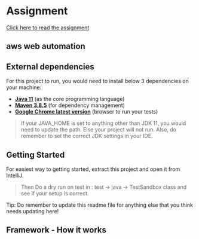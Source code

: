 # Assignment

[Click here to read the assignment](./docs/assignment.md)

## aws web automation


## External dependencies

For this project to run, you would need to install below 3 dependencies on your machine:

- **[Java 11](https://openjdk.java.net/projects/jdk/11/)** (as the core programming language)
- **[Maven 3.8.5](https://maven.apache.org/download.cgi)** (for dependency management)
- **[Google Chrome latest version](https://www.google.com/chrome/?brand=CHBD&gclid=Cj0KCQjwr-SSBhC9ARIsANhzu15P0PA-n9Zp4NpxKaOHVGtBD1TZQH0HlQQE6hUfsOFAU1nf-Rzdlf4aAoTJEALw_wcB&gclsrc=aw.ds)** (browser to run your tests)

> If your JAVA_HOME is set to anything other than JDK 11, you would need to update the path. Else your project
> will not run. Also, do remember to set the correct JDK settings in your IDE.

## Getting Started

For easiest way to getting started, extract this project and open it from IntelliJ.
> Then Do a dry run on test in : test -> java -> TestSandbox class and see if your setup is correct.  

Tip: Do remember to update this readme file for anything else that you think needs updating here!

## Framework - How it works

